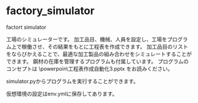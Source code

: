 # factory_simulator
factort simulator


工場のシミュレーターです。
加工品目、機械、人員を設定し、工場をプログラム上で稼働させ、その結果をもとに工程表を作成できます。
加工品目のリストをならびかえることで、最適な加工製品の組み合わせをシミュレートすることができます。
鋼材の在庫を管理するプログラムも付属しています。
プログラムのコンセプトは
\powerpoin\工程表作成自動化3.pptx
をお読みください。

simulator.pyからプログラムを実行することができます。

仮想環境の設定はenv.ymlに保存してあります。
